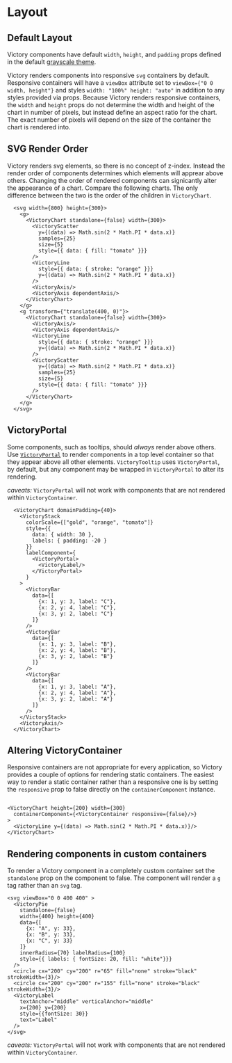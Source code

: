 # Layout

## Default Layout

Victory components have default `width`, `height`, and `padding` props defined in the default [grayscale theme].

Victory renders components into responsive `svg` containers by default. Responsive containers will have a `viewBox` attribute set to `viewBox={"0 0 width, height"}` and styles `width: "100%" height: "auto"` in addition to any styles provided via props. Because Victory renders responsive containers, the `width` and `height` props do not determine the width and height of the chart in number of pixels, but instead define an aspect ratio for the chart. The exact number of pixels will depend on the size of the container the chart is rendered into.

## SVG Render Order

Victory renders svg elements, so there is no concept of z-index. Instead the render order of components determines which elements will apprear above others. Changing the order of rendered components can signicantly alter the appearance of a chart. Compare the following charts. The only difference between the two is the order of the children in `VictoryChart`.

```playground
  <svg width={800} height={300}>
    <g>
      <VictoryChart standalone={false} width={300}>
        <VictoryScatter
          y={(data) => Math.sin(2 * Math.PI * data.x)}
          samples={25}
          size={5}
          style={{ data: { fill: "tomato" }}}
        />
        <VictoryLine
          style={{ data: { stroke: "orange" }}}
          y={(data) => Math.sin(2 * Math.PI * data.x)}
        />
        <VictoryAxis/>
        <VictoryAxis dependentAxis/>
      </VictoryChart>
    </g>
    <g transform={"translate(400, 0)"}>
      <VictoryChart standalone={false} width={300}>
        <VictoryAxis/>
        <VictoryAxis dependentAxis/>
        <VictoryLine
          style={{ data: { stroke: "orange" }}}
          y={(data) => Math.sin(2 * Math.PI * data.x)}
        />
        <VictoryScatter
          y={(data) => Math.sin(2 * Math.PI * data.x)}
          samples={25}
          size={5}
          style={{ data: { fill: "tomato" }}}
        />
      </VictoryChart>
    </g>
  </svg>
```


## VictoryPortal

Some components, such as tooltips, should _always_ render above others. Use [`VictoryPortal`] to render components in a top level container so that they appear above all other elements. `VictoryTooltip` uses `VictoryPortal`, by default, but any component may be wrapped in `VictoryPortal` to alter its rendering.

*caveats:* `VictoryPortal` will not work with components that are not rendered within `VictoryContainer`.

```playground
  <VictoryChart domainPadding={40}>
    <VictoryStack
      colorScale={["gold", "orange", "tomato"]}
      style={{
        data: { width: 30 },
        labels: { padding: -20 }
      }}
      labelComponent={
        <VictoryPortal>
          <VictoryLabel/>
        </VictoryPortal>
      }
    >
      <VictoryBar
        data={[
          {x: 1, y: 3, label: "C"},
          {x: 2, y: 4, label: "C"},
          {x: 3, y: 2, label: "C"}
        ]}
      />
      <VictoryBar
        data={[
          {x: 1, y: 3, label: "B"},
          {x: 2, y: 4, label: "B"},
          {x: 3, y: 2, label: "B"}
        ]}
      />
      <VictoryBar
        data={[
          {x: 1, y: 3, label: "A"},
          {x: 2, y: 4, label: "A"},
          {x: 3, y: 2, label: "A"}
        ]}
      />
    </VictoryStack>
    <VictoryAxis/>
  </VictoryChart>
```


## Altering VictoryContainer

Responsive containers are not appropriate for every application, so Victory provides a couple of options for rendering static containers. The easiest way to render a static container rather than a responsive one is by setting the `responsive` prop to false directly on the `containerComponent` instance.

```playground

<VictoryChart height={200} width={300}
  containerComponent={<VictoryContainer responsive={false}/>}
>
  <VictoryLine y={(data) => Math.sin(2 * Math.PI * data.x)}/>
</VictoryChart>

```


## Rendering components in custom containers

To render a Victory component in a completely custom container set the `standalone` prop on the component to false. The component will render a `g` tag rather than an `svg` tag.

```playground
<svg viewBox="0 0 400 400" >
  <VictoryPie
    standalone={false}
    width={400} height={400}
    data={[
      {x: "A", y: 33},
      {x: "B", y: 33},
      {x: "C", y: 33}
    ]}
    innerRadius={70} labelRadius={100}
    style={{ labels: { fontSize: 20, fill: "white"}}}
  />
  <circle cx="200" cy="200" r="65" fill="none" stroke="black" strokeWidth={3}/>
  <circle cx="200" cy="200" r="155" fill="none" stroke="black" strokeWidth={3}/>
  <VictoryLabel
    textAnchor="middle" verticalAnchor="middle"
    x={200} y={200}
    style={{fontSize: 30}}
    text="Label"
  />
</svg>
```

*caveats:* `VictoryPortal` will not work with components that are not rendered within `VictoryContainer`.

[grayscale theme]: https://github.com/FormidableLabs/victory-core/blob/master/src/victory-theme/grayscale.js
[`VictoryPortal`]: https://formidable.com/open-source/victory/docs/victory-portal
